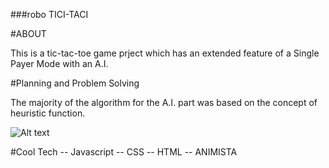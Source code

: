 ###robo TICI-TACI

#ABOUT

This is a tic-tac-toe game prject which has an extended feature of a Single Payer Mode with an A.I.

#Planning and Problem Solving

The majority of the algorithm for the A.I. part was based on the concept of heuristic function.

![Alt text](image-2.png)


#Cool Tech
-- Javascript
-- CSS
-- HTML
-- ANIMISTA

